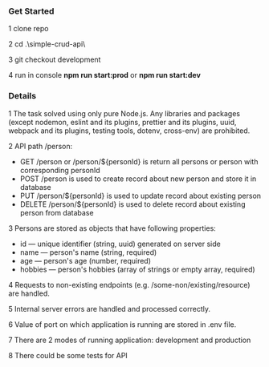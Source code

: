 ### Get Started

1 clone repo

2 cd .\simple-crud-api\

3 git checkout development

4 run in console **npm run start:prod** or **npm run start:dev**

### Details

1 The task solved using only pure Node.js. Any libraries and packages (except nodemon, eslint and its plugins, prettier and its plugins, uuid, webpack and its plugins, testing tools, dotenv, cross-env) are prohibited.

2 API path /person:
 - GET /person or /person/${personId} is return all persons or person with corresponding personId
 - POST /person is used to create record about new person and store it in database
 - PUT /person/${personId} is used to update record about existing person
 - DELETE /person/${personId} is used to delete record about existing person from database

3 Persons are stored as objects that have following properties:
 - id — unique identifier (string, uuid) generated on server side
 - name — person's name (string, required)
 - age — person's age (number, required)
 - hobbies — person's hobbies (array of strings or empty array, required)

4 Requests to non-existing endpoints (e.g. /some-non/existing/resource) are handled.

5 Internal server errors are handled and processed correctly.

6 Value of port on which application is running are stored in .env file.

7 There are 2 modes of running application: development and production

8 There could be some tests for API
